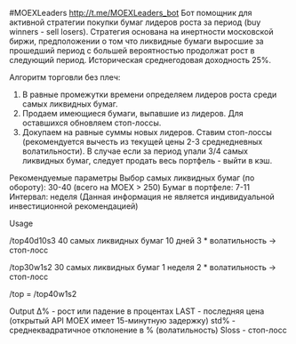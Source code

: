 #MOEXLeaders
http://t.me/MOEXLeaders_bot
Бот помощник для активной стратегии покупки бумаг лидеров роста за период (buy winners - sell losers).
Стратегия основана на инертности московской биржи, предположении о том что ликвидные бумаги выросшие за прошедший период с большей вероятностью продолжат рост в следующий период.
Историческая среднегодовая доходность 25%.

Алгоритм торговли без плеч:
1) В равные промежутки времени определяем лидеров роста среди самых ликвидных бумаг.
2) Продаем имеющиеся бумаги, выпавшие из лидеров. Для оставшихся обновляем стоп-лоссы.
3) Докупаем на равные суммы новых лидеров. Ставим стоп-лоссы (рекомендуется вычесть из текущей цены 2-3 среднедневных волатильности).
В случае если за период упали 3/4 самых ликвидных бумаг, следует продать весь портфель - выйти в кэш.

Рекомендуемые параметры
Выбор самых ликвидных бумаг (по обороту): 30-40 (всего на MOEX > 250)
Бумаг в портфеле: 7-11
Интервал: неделя
(Данная информация не является индивидуальной инвестиционной рекомендацией)

Usage

/top40d10s3
40 самых ликвидных бумаг
10 дней
3 * волатильность -> стоп-лосс

/top30w1s2
30 самых ликвидных бумаг
1 неделя
2 * волатильность -> стоп-лосс

/top = /top40w1s2

Output
Δ% - рост или падение в процентах
LAST - последняя цена (открытый API MOEX имеет 15-минутную задержку)
std% - среднеквадратичное отклонение в % (волатильность)
Sloss - стоп-лосс